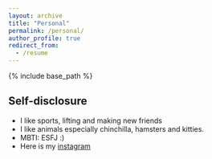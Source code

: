 ```yaml
---
layout: archive
title: "Personal"
permalink: /personal/
author_profile: true
redirect_from:
  - /resume
---
```


{% include base_path %}

Self-disclosure
-----
* I like sports, lifting and making new friends
* I like animals especially chinchilla, hamsters and kitties.
* MBTI: ESFJ :)
* Here is my [instagram](https://www.instagram.com/liuzheyuan2001/)
